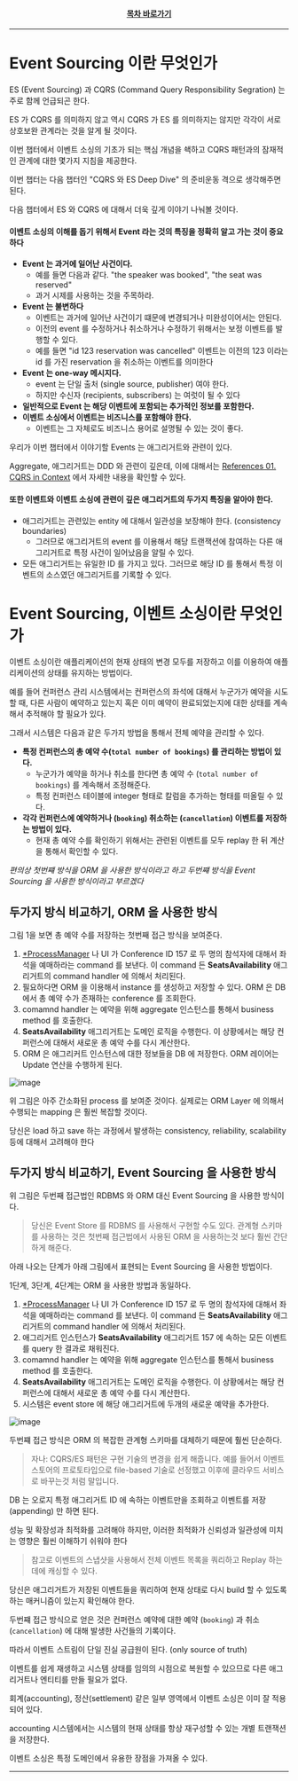 <div align="center">

#### [목차 바로가기](https://github.com/dhslrl321/cqrs-journey-guide-korean/blob/master/Table%20of%20Contents.md)

</div>

---

# Event Sourcing 이란 무엇인가

ES (Event Sourcing) 과 CQRS (Command Query Responsibility Segration) 는 주로 함께 언급되곤 한다.

ES 가 CQRS 를 의미하지 않고 역시 CQRS 가 ES 를 의미하지는 않지만 각각이 서로 상호보완 관계라는 것을 알게 될 것이다.

이번 챕터에서 이벤트 소싱의 기초가 되는 핵심 개념을 쇅하고 CQRS 패턴과의 잠재적인 관계에 대한 몇가지 지침을 제공한다.

이번 챕터는 다음 챕터인 "CQRS 와 ES Deep Dive" 의 준비운동 격으로 생각해주면 된다.

다음 챕터에서 ES 와 CQRS 에 대해서 더욱 깊게 이야기 나눠볼 것이다.

#### 이벤트 소싱의 이해를 돕기 위해서 Event 라는 것의 특징을 정확히 알고 가는 것이 중요하다

- **Event 는 과거에 일어난 사건이다.**
  - 예를 들면 다음과 같다. "the speaker was booked", "the seat was reserved"
  - 과거 시제를 사용하는 것을 주목하라.
- **Event 는 불변하다**
  - 이벤트는 과거에 일어난 사건이기 떄문에 변경되거나 미완성이어서는 안된다.
  - 이전의 event 를 수정하거나 취소하거나 수정하기 위해서는 보정 이벤트를 발행할 수 있다.
  - 예를 들면 "id 123 reservation was cancelled" 이벤트는 이전의 123 이라는 id 를 가진 reservation 을 취소하는 이벤트를 의미한다
- **Event 는 one-way 메시지다.**
  - event 는 단일 출처 (single source, publisher) 여야 한다.
  - 하지만 수신자 (recipients, subscribers) 는 여럿이 될 수 있다
- **일반적으로 Event 는 해당 이벤트에 포함되는 추가적인 정보를 포함한다.**
- **이벤트 소싱에서 이벤트는 비즈니스를 포함해야 한다.**
  - 이벤트는 그 자체로도 비즈니스 용어로 설명될 수 있는 것이 좋다.

우리가 이번 챕터에서 이야기할 Events 는 애그리거트와 관련이 있다.

Aggregate, 애그리거트는 DDD 와 관련이 깊은데, 이에 대해서는 [References 01. CQRS in Context](https://github.com/dhslrl321/cqrs-journey-korean-ver/tree/master/part02-references/reference01) 에서 자세한 내용을 확인할 수 있다.

#### 또한 이벤트와 이벤트 소싱에 관련이 깊은 애그리거트의 두가지 특징을 알아야 한다.

- 애그리거트는 관련있는 entity 에 대해서 일관성을 보장해야 한다. (consistency boundaries)
  - 그러므로 애그리거트의 event 를 이용해서 해당 트랜잭션에 참여하는 다른 애그리거트로 특정 사건이 일어났음을 알릴 수 있다.
- 모든 애그리거트는 유일한 ID 를 가지고 있다. 그러므로 해당 ID 를 통해서 특정 이벤트의 소스였던 애그리거트를 기록할 수 있다.

# Event Sourcing, 이벤트 소싱이란 무엇인가

이벤트 소싱이란 애플리케이션의 현재 상태의 변경 모두를 저장하고 이를 이용하여 애플리케이션의 상태를 유지하는 방법이다.

예를 들어 컨퍼런스 관리 시스템에서는 컨퍼런스의 좌석에 대해서 누군가가 예약을 시도할 때, 다른 사람이 예약하고 있는지 혹은 이미 예약이 완료되었는지에 대한 상태를 계속해서 추적해야 할 필요가 있다.

그래서 시스템은 다음과 같은 두가지 방법을 통해서 전체 예약을 관리할 수 있다.

- **특정 컨퍼런스의 총 예약 수(`total number of bookings`) 를 관리하는 방법이 있다.**
  - 누군가가 예약을 하거나 취소를 한다면 총 예약 수 (`total number of bookings`) 를 계속해서 조정해준다.
  - 특정 컨퍼런스 테이블에 integer 형태로 칼럼을 추가하는 형태를 떠올릴 수 있다.
- **각각 컨퍼런스에 예약하거나 (`booking`) 취소하는 (`cancellation`) 이벤트를 저장하는 방법이 있다.**
  - 현재 총 예약 수를 확인하기 위해서는 관련된 이벤트를 모두 replay 한 뒤 계산을 통해서 확인할 수 있다.

_편의상 첫번쨰 방식을 ORM 을 사용한 방식이라고 하고 두번쨰 방식을 Event Sourcing 을 사용한 방식이라고 부르겠다_

## 두가지 방식 비교하기, ORM 을 사용한 방식

그림 1을 보면 총 예약 수를 저장하는 첫번째 접근 방식을 보여준다.

1. [\*ProcessManager](https://github.com/dhslrl321/cqrs-journey-korean-ver/blob/master/terms/Process%20Manager%20Patterm.mdwn) 나 UI 가 Conference ID 157 로 두 명의 참석자에 대해서 좌석을 예매하라는 command 를 보낸다. 이 command 든 **SeatsAvailability** 애그리거트의 command handler 에 의해서 처리된다.
2. 필요하다면 ORM 을 이용해서 instance 를 생성하고 저장할 수 있다. ORM 은 DB 에서 총 예약 수가 존재하는 conference 를 조회한다.
3. comamnd handler 는 예약을 위해 aggregate 인스턴스를 통해서 business method 를 호출한다.
4. **SeatsAvailability** 애그리거트는 도메인 로직을 수행한다. 이 상황에서는 해당 컨퍼런스에 대해서 새로운 총 예약 수를 다시 계산한다.
5. ORM 은 애그리커트 인스턴스에 대한 정보들을 DB 에 저장한다. ORM 레이어는 Update 연산을 수행하게 된다.

![image](https://user-images.githubusercontent.com/48385288/189571958-32a91499-bbb7-47b4-ad4a-daeefbaccb33.png)

위 그림은 아주 간소화된 process 를 보여준 것이다. 실제로는 ORM Layer 에 의해서 수행되는 mapping 은 훨씬 복잡할 것이다.

당신은 load 하고 save 하는 과정에서 발생하는 consistency, reliability, scalability 등에 대해서 고려해야 한다

## 두가지 방식 비교하기, Event Sourcing 을 사용한 방식

위 그림은 두번째 접근법인 RDBMS 와 ORM 대신 Event Sourcing 을 사용한 방식이다.

> 당신은 Event Store 를 RDBMS 를 사용해서 구현할 수도 있다. 관계형 스키마를 사용하는 것은 첫번째 접근법에서 사용된 ORM 을 사용하는것 보다 훨씬 간단하게 해준다.

아래 나오는 단계가 아래 그림에서 표현되는 Event Sourcing 을 사용한 방법이다.

1단계, 3단계, 4단계는 ORM 을 사용한 방법과 동일하다.

1. [\*ProcessManager](https://github.com/dhslrl321/cqrs-journey-korean-ver/blob/master/terms/Process%20Manager%20Patterm.mdwn) 나 UI 가 Conference ID 157 로 두 명의 참석자에 대해서 좌석을 예매하라는 command 를 보낸다. 이 command 든 **SeatsAvailability** 애그리거트의 command handler 에 의해서 처리된다.
2. 애그리거트 인스턴스가 **SeatsAvailability** 애그리거트 157 에 속하는 모든 이벤트를 query 한 결과로 채워진다.
3. comamnd handler 는 예약을 위해 aggregate 인스턴스를 통해서 business method 를 호출한다.
4. **SeatsAvailability** 애그리거트는 도메인 로직을 수행한다. 이 상황에서는 해당 컨퍼런스에 대해서 새로운 총 예약 수를 다시 계산한다.
5. 시스템은 event store 에 해당 애그리거트에 두개의 새로운 예약을 추가한다.

![image](https://user-images.githubusercontent.com/48385288/189574546-162e5aa4-a3dd-4d65-bb9a-e8c9e4feeec9.png)

두번쨰 접근 방식은 ORM 의 복잡한 관계형 스키마를 대체하기 때문에 훨씬 단순하다.

> 자나: CQRS/ES 패턴은 구현 기술의 변경을 쉽게 해줍니다. 예를 들어서 이벤트 스토어의 프로토타입으로 file-based 기술로 선정했고 이후에 클라우드 서비스로 바꾸는것 처럼 말입니다.

DB 는 오로지 특정 애그리거트 ID 에 속하는 이벤트만을 조회하고 이벤트를 저장 (appending) 만 하면 된다.

성능 및 확장성과 최적화를 고려해야 하지만, 이러한 최적화가 신뢰성과 일관성에 미치는 영향은 훨씬 이해하기 쉬워야 한다

> 참고로 이벤트의 스냅샷을 사용해서 전체 이벤트 목록을 쿼리하고 Replay 하는 데에 캐싱할 수 있다.

당신은 애그리거트가 저장된 이벤트들을 쿼리하여 현재 상태로 다시 build 할 수 있도록 하는 매커니즘이 있는지 확인해야 한다.

두번쨰 접근 방식으로 얻은 것은 컨퍼런스 예약에 대한 예약 (`booking`) 과 취소 (`cancellation`) 에 대해 발생한 사건들의 기록이다.

따라서 이벤트 스트림이 단일 진실 공급원이 된다. (only source of truth)

이벤트를 쉽게 재생하고 시스템 상태를 임의의 시점으로 복원할 수 있으므로 다른 애그리거트나 엔티티를 만들 필요가 없다.

회계(accounting), 정산(settlement) 같은 일부 영역에서 이벤트 소싱은 이미 잘 적용되어 있다.

accounting 시스템에서는 시스템의 현재 상태를 항상 재구성할 수 있는 개별 트랜잭션을 저장한다.

이벤트 소싱은 특정 도메인에서 유용한 장점을 가져올 수 있다.

---
